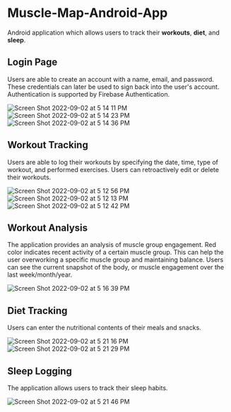 # Muscle-Map-Android-App 

Android application which allows users to track their **workouts**, **diet**, and **sleep**.

## Login Page
Users are able to create an account with a name, email, and password. These credentials can later be used to sign back into the user's account. 
Authentication is supported by Firebase Authentication. 

![Screen Shot 2022-09-02 at 5 14 11 PM](https://user-images.githubusercontent.com/90374336/188236317-541dda1f-6c08-47fb-8a6c-f352cf62e75f.png)![Screen Shot 2022-09-02 at 5 14 23 PM](https://user-images.githubusercontent.com/90374336/188236323-93596a4b-05ee-4db5-a946-010137ffca38.png)![Screen Shot 2022-09-02 at 5 14 36 PM](https://user-images.githubusercontent.com/90374336/188236327-800923f5-1049-4c1a-90ab-0e22136bc95f.png)

## Workout Tracking
Users are able to log their workouts by specifying the date, time, type of workout, and performed exercises. Users can retroactively edit or delete their workouts. 

![Screen Shot 2022-09-02 at 5 12 56 PM](https://user-images.githubusercontent.com/90374336/188236355-b68f6e43-a2ca-4445-a6d3-c28837dbe05b.png)![Screen Shot 2022-09-02 at 5 12 13 PM](https://user-images.githubusercontent.com/90374336/188236378-2ef4cde4-577d-49b1-b7c2-19ee9837601a.png)![Screen Shot 2022-09-02 at 5 12 42 PM](https://user-images.githubusercontent.com/90374336/188236384-003970a8-c59b-4af4-9f20-4167ce2f19ae.png)


## Workout Analysis
The application provides an analysis of muscle group engagement. Red color indicates recent activity of a certain muscle group. This can help the user overworking a specific muscle group and maintaining balance. Users can see the current snapshot of the body, or muscle engagement over the last week/month/year. 

![Screen Shot 2022-09-02 at 5 16 39 PM](https://user-images.githubusercontent.com/90374336/188236800-dfecaf8a-abdd-4f19-bece-d1a70dea5e13.png)

## Diet Tracking
Users can enter the nutritional contents of their meals and snacks. 

![Screen Shot 2022-09-02 at 5 21 16 PM](https://user-images.githubusercontent.com/90374336/188237312-ec578d59-1c4e-4d7f-99ea-18e601a4556f.png)![Screen Shot 2022-09-02 at 5 21 29 PM](https://user-images.githubusercontent.com/90374336/188237315-537e1761-348c-4457-a374-adc905e73560.png)

## Sleep Logging
The application allows users to track their sleep habits. 

![Screen Shot 2022-09-02 at 5 21 46 PM](https://user-images.githubusercontent.com/90374336/188237383-a5066ed1-9261-4be4-bfc1-bde47d54dbdb.png)
